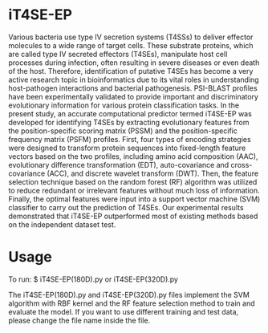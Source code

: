 iT4SE-EP
=========================
Various bacteria use type IV secretion systems (T4SSs) to deliver effector molecules to a wide range of target cells. These substrate proteins, which are called type IV secreted effectors (T4SEs), manipulate host cell processes during infection, often resulting in severe diseases or even death of the host. Therefore, identification of putative T4SEs has become a very active research topic in bioinformatics due to its vital roles in understanding host-pathogen interactions and bacterial pathogenesis. PSI-BLAST profiles have been experimentally validated to provide important and discriminatory evolutionary information for various protein classification tasks. In the present study, an accurate computational predictor termed iT4SE-EP was developed for identifying T4SEs by extracting evolutionary features from the position-specific scoring matrix (PSSM) and the position-specific frequency matrix (PSFM) profiles. First, four types of encoding strategies were designed to transform protein sequences into fixed-length feature vectors based on the two profiles, including amino acid composition (AAC), evolutionary difference transformation (EDT), auto-covariance and cross-covariance (ACC), and discrete wavelet transform (DWT). Then, the feature selection technique based on the random forest (RF) algorithm was utilized to reduce redundant or irrelevant features without much loss of information. Finally, the optimal features were input into a support vector machine (SVM) classifier to carry out the prediction of T4SEs. Our experimental results demonstrated that iT4SE-EP outperformed most of existing methods based on the independent dataset test.

Usage
=========================
To run: $ iT4SE-EP(180D).py or iT4SE-EP(320D).py

The iT4SE-EP(180D).py and iT4SE-EP(320D).py files implement the SVM algorithm with RBF kernel and the RF feature selection method to train and evaluate the model. If you want to use different training and test data, please change the file name inside the file.
